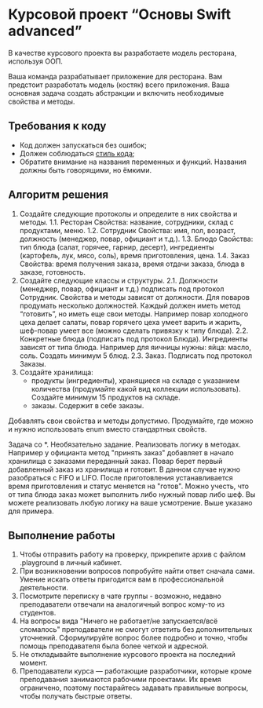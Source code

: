# Курсовой проект “Основы Swift advanced”

В качестве курсового проекта вы разработаете модель ресторана, используя ООП.

Ваша команда разрабатывает приложение для ресторана. Вам предстоит разработать модель (костяк) всего приложения. Ваша основная задача создать абстракции и включить необходимые свойства и методы.

## Требования к коду
- Код должен запускаться без ошибок;
- Должен соблюдаться [стиль кода](https://github.com/netology-code/bios-2-homeworks/blob/master/swift-code-syle-guide.md);
- Обратите внимание на названия переменных и функций. Названия должны быть говорящими, но ёмкими.

## Алгоритм решения

1. Создайте следующие протоколы и определите в них свойства и методы.
    1.1. Ресторан
        Свойства: название, сотрудники, склад с продуктами, меню.
    1.2. Сотрудник
        Свойства: имя, пол, возраст, должность (менеджер, повар, официант и т.д.).
    1.3. Блюдо
         Свойства: тип блюда (салат, горячее, гарнир, десерт), ингредиенты (картофель, лук, мясо, соль), время приготовления, цена.
    1.4. Заказ
         Свойства: время получения заказа, время отдачи заказа, блюда в заказе, готовность.
2. Создайте следующие классы и структуры.
    2.1. Должности (менеджер, повар, официант и т.д.) подписать под протокол Сотрудник. Свойства и методы зависят от должности. Для поваров продумать несколько должностей. Каждый должен иметь метод “готовить”, но иметь еще свои методы. Например повар холодного цеха делает салаты, повар горячего цеха умеет варить и жарить, шеф-повар умеет все (можно сделать привязку к типу блюда).
    2.2. Конкретные блюда (подписать под протокол Блюда). Ингредиенты зависят от типа блюда. Например для яичницы нужны: яйца: масло, соль. Создать минимум 5 блюд.
    2.3. Заказ. Подписать под протокол Заказы.
3. Создайте хранилища:
    - продукты (ингредиенты), хранящиеся на складе с указанием количества (продумайте какой вид коллекции использовать). Создайте минимум 15 продуктов на складе.
    - заказы. Содержит в себе заказы.

Добавлять свои свойства и методы допустимо.
Продумайте, где можно и нужно использовать enum вместо стандартных свойств.

Задача co *. Необязательно задание.
Реализовать логику в методах. Например у официанта метод "принять заказ" добавляет в начало хранилища с заказами переданный заказ. Повар берет первый добавленный заказ из хранилища и готовит. В данном случае нужно разобраться с FIFO и LIFO. После приготовления устанавливается время приготовления и статус меняется на "готов". Можно учесть, что от типа блюда заказ может выполнить либо нужный повар либо шеф.
Вы можете реализовать любую логику на ваше усмотрение. Выше указано для примера. 

## Выполнение работы
1. Чтобы отправить работу на проверку, прикрепите архив с файлом .playground в личный кабинет.
2. При возникновении вопросов попробуйте найти ответ сначала сами. Умение искать ответы пригодится вам в профессиональной деятельности.
3. Посмотрите переписку в чате группы - возможно, недавно преподаватели отвечали на аналогичный вопрос кому-то из студентов.
4. На вопросы вида "Ничего не работает/не запускается/всё сломалось" преподаватели не смогут ответить без дополнительных уточнений. Сформулируйте вопрос более подробно и точно, чтобы помощь преподавателя была более четкой и адресной.
5. Не откладывайте выполнение курсового проекта на последний момент.
6. Преподаватели курса — работающие разработчики, которые кроме преподавания занимаются рабочими проектами. Их время ограничено, поэтому постарайтесь задавать правильные вопросы, чтобы получать быстрые ответы.
